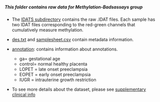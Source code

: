 ##### This folder contains raw data for Methylation-Badsassays group

* The [IDATS subdirectory](https://github.com/STAT540-UBC/team_Methylation-Badassays/tree/master/Data/Raw%20Data/IDATS) contains the raw .IDAT files. Each sample has two IDAT files corresponding to the red-green channels that cumulatively measure methylation.

* [des.txt](https://github.com/STAT540-UBC/team_Methylation-Badassays/blob/master/Data/Raw%20Data/des.txt) and [samplesheet.csv](https://github.com/STAT540-UBC/team_Methylation-Badassays/blob/master/Data/Raw%20Data/samplesheet.csv) contain metadata information.

* [annotation](https://github.com/STAT540-UBC/team_Methylation-Badassays/blob/master/Data/Raw%20Data/annotation.txt): contains information about annotations.
  + ga= gestational age
  + control= normal healthy placenta
  + LOPET = late onset preeclampsia
  + EOPET = early onset preeclampsia
  + IUGR = intrauterine growth restriction
  

* To see more details about the dataset, please see [supplementary clinical info](https://github.com/STAT540-UBC/team_Methylation-Badassays/tree/master/Data/Raw%20Data/supplementary%20clinical%20info) 
